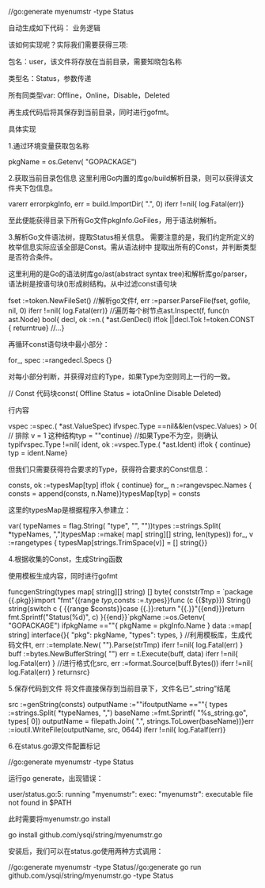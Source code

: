 //go:generate myenumstr -type Status



自动生成如下代码： 业务逻辑



该如何实现呢？实际我们需要获得三项:



包名：user，该文件将存放在当前目录，需要知晓包名称



类型名：Status，参数传递



所有同类型var: Offline，Online，Disable，Deleted



再生成代码后将其保存到当前目录，同时进行gofmt。



具体实现



1.通过环境变量获取包名称



pkgName = os.Getenv\( "GOPACKAGE"\)



2.获取当前目录包信息 这里利用Go内置的库go/build解析目录，则可以获得该文件夹下包信息。



varerr errorpkgInfo, err = build.ImportDir\( ".", 0\) iferr !=nil{ log.Fatal\(err\)}



至此便能获得目录下所有Go文件pkgInfo.GoFiles，用于语法树解析。



3.解析Go文件语法树，提取Status相关信息。 需要注意的是，我们约定所定义的枚举信息实际应该全部是Const。需从语法树中 提取出所有的Const，并判断类型是否符合条件。



这里利用的是Go的语法树库go/ast\(abstract syntax tree\)和解析库go/parser，语法树是按语句块\(\)形成树结构。从中过滤const语句块



fset :=token.NewFileSet\(\) //解析go文件f, err :=parser.ParseFile\(fset, gofile, nil, 0\) iferr !=nil{ log.Fatal\(err\)} //遍历每个树节点ast.Inspect\(f, func\(n ast.Node\) bool{ decl, ok :=n.\( \*ast.GenDecl\) if!ok \|\|decl.Tok !=token.CONST { returntrue} //...}



再循环const语句块中最小部分：



for\_, spec :=rangedecl.Specs {}



对每小部分判断，并获得对应的Type，如果Type为空则同上一行的一致。



// Const 代码块const\( Offline Status = iotaOnline Disable Deleted\)



行内容



vspec :=spec.\( \*ast.ValueSpec\) ifvspec.Type ==nil&&len\(vspec.Values\) &gt; 0{ // 排除 v = 1 这种结构typ = ""continue} //如果Type不为空，则确认typifvspec.Type !=nil{ ident, ok :=vspec.Type.\( \*ast.Ident\) if!ok { continue} typ = ident.Name}



但我们只需要获得符合要求的Type，获得符合要求的Const信息：



consts, ok :=typesMap\[typ\] if!ok { continue} for\_, n :=rangevspec.Names { consts = append\(consts, n.Name\)}typesMap\[typ\] = consts



这里的typesMap是根据程序入参建立：



var\( typeNames = flag.String\( "type", "", ""\)\)types :=strings.Split\( \*typeNames, ","\)typesMap :=make\( map\[ string\]\[\] string, len\(types\)\) for\_, v :=rangetypes { typesMap\[strings.TrimSpace\(v\)\] = \[\] string{}}



4.根据收集的Const，生成String函数



使用模板生成内容，同时进行gofmt



funcgenString\(types map\[ string\]\[\] string\) \[\] byte{ conststrTmp = \`package {{.pkg}}import "fmt"{{range $typ,$consts :=.types}}func \(c {{$typ}}\) String\(\) string{switch c { {{range $consts}}case {{.}}:return "{{.}}"{{end}}}return fmt.Sprintf\("Status\(%d\)", c\) }{{end}}\`pkgName :=os.Getenv\( "GOPACKAGE"\) ifpkgName ==""{ pkgName = pkgInfo.Name } data :=map\[ string\] interface{}{ "pkg": pkgName, "types": types, } //利用模板库，生成代码文件t, err :=template.New\( ""\).Parse\(strTmp\) iferr !=nil{ log.Fatal\(err\) } buff :=bytes.NewBufferString\( ""\) err = t.Execute\(buff, data\) iferr !=nil{ log.Fatal\(err\) } //进行格式化src, err :=format.Source\(buff.Bytes\(\)\) iferr !=nil{ log.Fatal\(err\) } returnsrc}



5.保存代码到文件 将文件直接保存到当前目录下，文件名已”\_string”结尾



src :=genString\(consts\) outputName :=""ifoutputName ==""{ types :=strings.Split\( \*typeNames, ","\) baseName :=fmt.Sprintf\( "%s\_string.go", types\[ 0\]\) outputName = filepath.Join\( ".", strings.ToLower\(baseName\)\)}err :=ioutil.WriteFile\(outputName, src, 0644\) iferr !=nil{ log.Fatalf\(err\)}



6.在status.go源文件配置标记



//go:generate myenumstr -type Status



运行go generate，出现错误：



user/status.go:5: running "myenumstr": exec: "myenumstr": executable file not found in $PATH



此时需要将myenumstr.go install



go install github.com/ysqi/string/myenumstr.go



安装后，我们可以在status.go使用两种方式调用：



//go:generate myenumstr -type Status//go:generate go run github.com/ysqi/string/myenumstr.go -type Status

